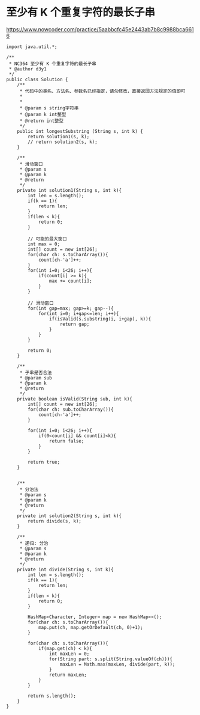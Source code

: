 # 至少有 K 个重复字符的最长子串
https://www.nowcoder.com/practice/5aabbcfc45e2443ab7b8c9988bca6616

    import java.util.*;
    
    /**
     * NC364 至少有 K 个重复字符的最长子串
     * @author d3y1
     */
    public class Solution {
        /**
         * 代码中的类名、方法名、参数名已经指定，请勿修改，直接返回方法规定的值即可
         *
         *
         * @param s string字符串 
         * @param k int整型 
         * @return int整型
         */
        public int longestSubstring (String s, int k) {
            return solution1(s, k);
            // return solution2(s, k);
        }
    
        /**
         * 滑动窗口
         * @param s
         * @param k
         * @return
         */
        private int solution1(String s, int k){
            int len = s.length();
            if(k == 1){
                return len;
            }
            if(len < k){
                return 0;
            }
    
            // 可能的最大窗口
            int max = 0;
            int[] count = new int[26];
            for(char ch: s.toCharArray()){
                count[ch-'a']++;
            }
            for(int i=0; i<26; i++){
                if(count[i] >= k){
                    max += count[i];
                }
            }
    
            // 滑动窗口
            for(int gap=max; gap>=k; gap--){
                for(int i=0; i+gap<=len; i++){
                    if(isValid(s.substring(i, i+gap), k)){
                        return gap;
                    }
                }
            }
    
            return 0;
        }
    
        /**
         * 子串是否合法
         * @param sub
         * @param k
         * @return
         */
        private boolean isValid(String sub, int k){
            int[] count = new int[26];
            for(char ch: sub.toCharArray()){
                count[ch-'a']++;
            }
    
            for(int i=0; i<26; i++){
                if(0<count[i] && count[i]<k){
                    return false;
                }
            }
    
            return true;
        }
        
    
        /**
         * 分治法
         * @param s
         * @param k
         * @return
         */
        private int solution2(String s, int k){
            return divide(s, k);
        }
    
        /**
         * 递归: 分治
         * @param s
         * @param k
         * @return
         */
        private int divide(String s, int k){
            int len = s.length();
            if(k == 1){
                return len;
            }
            if(len < k){
                return 0;
            }
    
            HashMap<Character, Integer> map = new HashMap<>();
            for(char ch: s.toCharArray()){
                map.put(ch, map.getOrDefault(ch, 0)+1);
            }
    
            for(char ch: s.toCharArray()){
                if(map.get(ch) < k){
                    int maxLen = 0;
                    for(String part: s.split(String.valueOf(ch))){
                        maxLen = Math.max(maxLen, divide(part, k));
                    }
                    return maxLen;
                }
            }
    
            return s.length();
        }
    }
    

